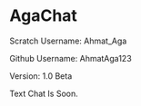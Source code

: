 # AgaChat

Scratch Username: Ahmat_Aga

Github Username: AhmatAga123

Version: 1.0 Beta

Text Chat Is Soon.
